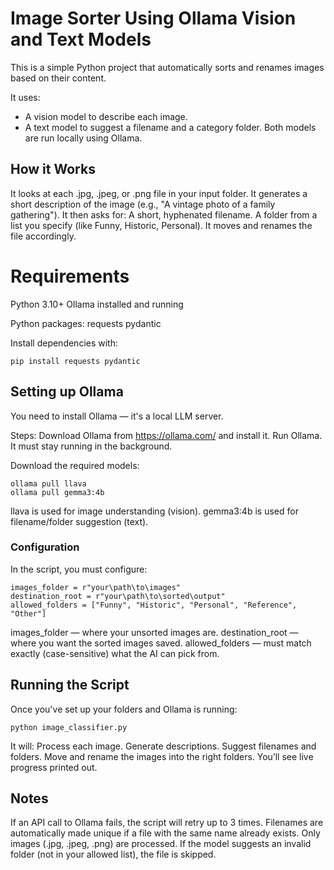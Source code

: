 # Image Sorter Using Ollama Vision and Text Models
This is a simple Python project that automatically sorts and renames images based on their content.

It uses:
- A vision model to describe each image.
- A text model to suggest a filename and a category folder.
Both models are run locally using Ollama.

## How it Works
It looks at each .jpg, .jpeg, or .png file in your input folder.
It generates a short description of the image (e.g., "A vintage photo of a family gathering").
It then asks for:
A short, hyphenated filename.
A folder from a list you specify (like Funny, Historic, Personal).
It moves and renames the file accordingly.

# Requirements
Python 3.10+
Ollama installed and running

Python packages:
requests
pydantic

Install dependencies with:
```
pip install requests pydantic
```

## Setting up Ollama
You need to install Ollama — it's a local LLM server.


Steps:
Download Ollama from https://ollama.com/ and install it.
Run Ollama. It must stay running in the background.

Download the required models:
```
ollama pull llava
ollama pull gemma3:4b
```

llava is used for image understanding (vision).
gemma3:4b is used for filename/folder suggestion (text).

### Configuration
In the script, you must configure:

```
images_folder = r"your\path\to\images"
destination_root = r"your\path\to\sorted\output"
allowed_folders = ["Funny", "Historic", "Personal", "Reference", "Other"]
```

images_folder — where your unsorted images are.
destination_root — where you want the sorted images saved.
allowed_folders — must match exactly (case-sensitive) what the AI can pick from.

## Running the Script
Once you've set up your folders and Ollama is running:

```
python image_classifier.py
```

It will:
Process each image.
Generate descriptions.
Suggest filenames and folders.
Move and rename the images into the right folders.
You’ll see live progress printed out.

## Notes
If an API call to Ollama fails, the script will retry up to 3 times.
Filenames are automatically made unique if a file with the same name already exists.
Only images (.jpg, .jpeg, .png) are processed.
If the model suggests an invalid folder (not in your allowed list), the file is skipped.
